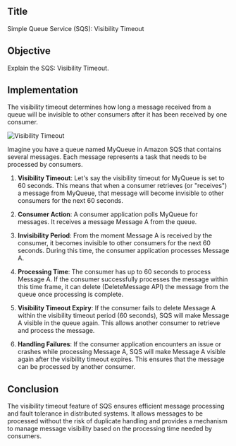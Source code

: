 ## Title
Simple Queue Service (SQS): Visibility Timeout


## Objective
Explain the SQS: Visibility Timeout.


## Implementation
The visibility timeout determines how long a message received from a queue will be invisible to other consumers after it has been received by one consumer.

![Visibility Timeout](https://raw.githubusercontent.com/yourusername/yourrepository/main/Application%20Integration/SQS%3A%20Visibility%20Timeout/visibility%20timeout.png)

Imagine you have a queue named MyQueue in Amazon SQS that contains several messages. Each message represents a task that needs to be processed by consumers.

1. **Visibility Timeout**: Let's say the visibility timeout for MyQueue is set to 60 seconds. This means that when a consumer retrieves (or "receives") a message from MyQueue, that message will become invisible to other consumers for the next 60 seconds.

2. **Consumer Action**: A consumer application polls MyQueue for messages. It receives a message Message A from the queue.

3. **Invisibility Period**: From the moment Message A is received by the consumer, it becomes invisible to other consumers for the next 60 seconds. During this time, the consumer application processes Message A.

4. **Processing Time**: The consumer has up to 60 seconds to process Message A. If the consumer successfully processes the message within this time frame, it can delete (DeleteMessage API) the message from the queue once processing is complete.

5. **Visibility Timeout Expiry**: If the consumer fails to delete Message A within the visibility timeout period (60 seconds), SQS will make Message A visible in the queue again. This allows another consumer to retrieve and process the message.

6. **Handling Failures**: If the consumer application encounters an issue or crashes while processing Message A, SQS will make Message A visible again after the visibility timeout expires. This ensures that the message can be processed by another consumer.


## Conclusion
The visibility timeout feature of SQS ensures efficient message processing and fault tolerance in distributed systems. It allows messages to be processed without the risk of duplicate handling and provides a mechanism to manage message visibility based on the processing time needed by consumers.





